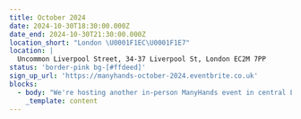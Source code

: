 ```yaml
---
title: October 2024
date: 2024-10-30T18:30:00.000Z
date_end: 2024-10-30T21:30:00.000Z
location_short: "London \U0001F1EC\U0001F1E7"
location: |
  Uncommon Liverpool Street, 34-37 Liverpool St, London EC2M 7PP
status: 'border-pink bg-[#ffdeed]'
sign_up_url: 'https://manyhands-october-2024.eventbrite.co.uk'
blocks:
  - body: "We're hosting another in-person ManyHands event in central London and we'd love to see you there.\U0001F918\n\nOur ManyHands October 2024 edition is brought to you by Digital Product People!\n\nWith our randomiser spinning up a unique product challenge on the night and speakers on board to spark inspiration, you're guaranteed a fun & creative evening! \U0001F64C\n\nGet ready to connect, learn, and collaborate with like-minded digital product enthusiasts. Network with likeminded pros, explore fun product challenges, and join our community of experts.\n\nWe'll provide great talks, hot pizza and cold drinks. What more would you like?!\n\nSee you there!\n"
    _template: content
---
```


